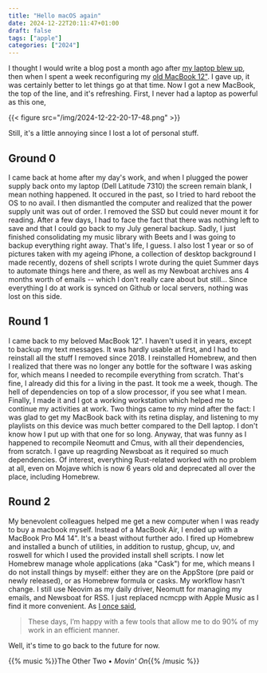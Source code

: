 ```yaml
---
title: "Hello macOS again"
date: 2024-12-22T20:11:47+01:00
draft: false
tags: ["apple"]
categories: ["2024"]
---
```


I thought I would write a blog post a month ago after [my laptop blew up](/micro/2024-11-25-21-09-42/), then when I spent a week reconfiguring my [old MacBook 12"](/micro/2024-11-26-21-42-11/). I gave up, it was certainly better to let things go at that time. Now I got a new MacBook, the top of the line, and it's refreshing. First, I never had a laptop as powerful as this one,

{{< figure src="/img/2024-12-22-20-17-48.png" >}}

Still, it's a little annoying since I lost a lot of personal stuff.

## Ground 0

I came back at home after my day's work, and when I plugged the power supply back onto my laptop (Dell Latitude 7310) the screen remain blank, I mean nothing happened. It occured in the past, so I tried to hard reboot the OS to no avail. I then dismantled the computer and realized that the power supply unit was out of order. I removed the SSD but could never mount it for reading. After a few days, I had to face the fact that there was nothing left to save and that I could go back to my July general backup. Sadly, I just finished consolidating my music library with Beets and I was going to backup everything right away. That's life, I guess. I also lost 1 year or so of pictures taken with my ageing iPhone, a collection of desktop background I made recently, dozens of shell scripts I wrote during the quiet Summer days to automate things here and there, as well as my Newboat archives ans 4 months worth of emails -- which I don't really care about but still... Since everything I do at work is synced on Github or local servers, nothing was lost on this side.

## Round 1

I came back to my beloved MacBook 12". I haven't used it in years, except to backup my text messages. It was hardly usable at first, and I had to reinstall all the stuff I removed since 2018. I reinstalled Homebrew, and then I realized that there was no longer any bottle for the software I was asking for, which means I needed to recompile everything from scratch. That's fine, I already did this for a living in the past. It took me a week, though. The hell of dependencies on top of a slow processor, if you see what I mean. Finally, I made it and I got a working workstation which helped me to continue my activities at work. Two things came to my mind after the fact: I was glad to get my MacBook back with its retina display, and listening to my playlists on this device was much better compared to the Dell laptop. I don't know how I put up with that one for so long. Anyway, that was funny as I happened to recompile Neomutt and Cmus, with all their dependencies, from scratch. I gave up reagrding Newsboat as it required so much dependencies. Of interest, everything Rust-related worked with no problem at all, even on Mojave which is now 6 years old and deprecated all over the place, including Homebrew.

## Round 2

My benevolent colleagues helped me get a new computer when I was ready to buy a macbook myself. Instead of a MacBook Air, I ended up with a MacBook Pro M4 14". It's a beast without further ado. I fired up Homebrew and installed a bunch of utilities, in addition to rustup, ghcup, uv, and roswell for which I used the provided install shell scripts. I now let Homebrew manage whole applications (aka "Cask") for me, which means I do not install things by myself: either they are on the AppStore (pre paid or newly released), or as Homebrew formula or casks. My workflow hasn't change. I still use Neovim as my daily driver, Neomutt for managing my emails, and Newsboat for RSS. I just replaced ncmcpp with Apple Music as I find it more convenient. As [I once said](/post/bye-bye-apple/),

> These days, I’m happy with a few tools that allow me to do 90% of my work in an efficient manner.

Well, it's time to go back to the future for now.

{{% music %}}The Other Two • _Movin' On_{{% /music %}}
